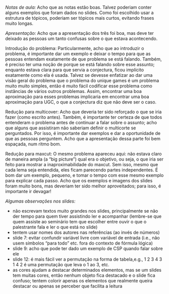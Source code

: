 _Notas de aula:_ Acho que as notas estão boas. Talvez poderiam conter alguns
exemplos que foram dados no slides. Como foi escolhido usar a estrutura de
tópicos, poderiam ser tópicos mais curtos, evitando frases muito longas.

_Apresentação:_ Acho que a apresentação dos três foi boa, mas deve ter deixado as
pessoas um tanto confusas sobre o que estava acontecendo.

Introdução do problema:  Particularmente, acho que ao introduzir o problema, é
importante dar um exemplo e deixar o tempo para que as pessoas entendam
exatamente de que problema se está falando. Também, é preciso ter uma noção de
porque se está falando sobre esse assunto; enquanto estava clara para que servia
a conjectura, ficou implícito exatamente como ela é usada. Talvez se devesse
enfatizar ao dar uma visão geral do problema que o problema do unique games é um
problema muito muito simples, então é muito fácil codificar esse problema como
instâncias de vários outros problemas. Assim, encontrar uma boa aproximação para
esses problemas implicaria em encontrar uma boa aproximação para UGC, o que a
conjectura diz que não deve ser o caso.

Redução para multicover: Acho que deveria ter sido reforçado o que se iria fazer
(como escrito antes). Também, é importante ter certeza de que todos entenderam o
problema antes de continuar a falar sobre o assunto; acho que alguns que
assistiram não saberiam definir o multicorte se perguntados. Por isso, é
importante dar exemplos e dar a oportunidade de que as pessoas perguntem. Acho
que a apresentação dessa parte foi bem espaçada, num ritmo bom.

Redução para maxcut: O mesmo problema apareceu aqui: não estava claro de maneira
ampla (a “big picture”) qual era o objetivo, ou seja, o que iria ser feito para
mostrar a inaproximabilidade do maxcut. Sem isso, mesmo que cada lema seja
entendida, eles ficam parecendo partes independentes. É bom dar um exemplo,
pequeno, e tomar o tempo com esse mesmo exemplo para explicar cada passo. Acho
que os exemplos e imagens dos slides foram muito bons, mas deveriam ter sido
melhor aproveitados; para isso, é importante ir devagar!

_Algumas observações nos slides:_
* não escrevam textos muito grandes nos slides, principalmente se não der tempo
  para quem tiver assistindo ler e acompanhar (lembre-se que quem assiste ao
  seminário tem que escolher entre ouvir o que o palestrante fala e ler o que
  está no slide)
* tentem usar nomes dos autores nas referências (ao invés de números)
* slide 7: evitar confundir variável livre com variável de entrada (i.e., não
  usem símbolos “para todo” etc. fora do contexto de fórmula lógica)
* slide 9: acho que pode ter dado um exemplo de CSP quando falar sobre ele
* slide 12: é mais fácil ver a permutação na forma de tabela,e.g.,
        1 2 3 4
        3 1 4 2
    é uma permutação que leva o 1 ao 3, etc.
* as cores ajudam a destacar determinados elementos, mas se um slides tem muitas
  cores, então nenhum objeto fica destacado e o slide fica confuso; tentem
  colorir apenas os elementos que realmente queira destacar ou apenas se
  perceber que facilita a leitura
